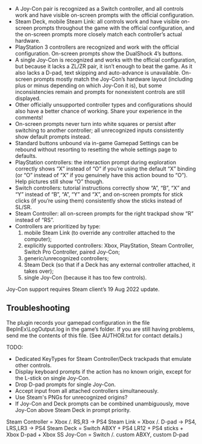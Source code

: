   * A Joy-Con pair is recognized as a Switch controller, and all controls work and have visible on-screen prompts with the official configuration.
  * Steam Deck, mobile Steam Link: all controls work and have visible on-screen prompts throughout the game with the official configuration, and the on-screen prompts more closely match each controller’s actual hardware.
  * PlayStation 3 controllers are recognized and work with the official configuration. On-screen prompts show the DualShock 4’s buttons.
  * A single Joy-Con is recognized and works with the official configuration, but because it lacks a ZL/ZR pair, it isn’t enough to beat the game. As it also lacks a D-pad, text skipping and auto-advance is unavailable. On-screen prompts mostly match the Joy-Con’s hardware layout (including plus or minus depending on which Joy-Con it is), but some inconsistencies remain and prompts for nonexistent controls are still displayed.
  * Other officially unsupported controller types and configurations should also have a better chance of working. Share your experience in the comments!
  * On-screen prompts never turn into white squares or persist after switching to another controller; all unrecognized inputs consistently show default prompts instead.
  * Standard buttons unbound via in-game Gamepad Settings can be rebound without resorting to resetting the whole settings page to defaults.
  * PlayStation controllers: the interaction prompt during exploration correctly shows “X” instead of “O” if you’re using the default “X” binding (or “O” instead of “X” if you genuinely have this action bound to “O”). Help pictures still show “O” though.
  * Switch controllers: tutorial instructions correctly show “A”, “B”, “X” and “Y” instead of “B”, “A”, “Y” and “X”, and on-screen prompts for stick clicks (if you’re using them) consistently show the sticks instead of SL/SR.
  * Steam Controller: all on-screen prompts for the right trackpad show “R” instead of “RS”.
  * Controllers are prioritized by type:
     1. mobile Steam Link (to override any controller attached to the computer);
     2. explicitly supported controllers: Xbox, PlayStation, Steam Controller, Switch Pro Controller, paired Joy-Con;
     3. generic/unrecognized controllers;
     4. Steam Deck (so that if a Deck has any external controller attached, it takes over);
     5. single Joy-Con (because it has too few controls).

Joy-Con support requires Steam client’s 19 Aug 2022 update.


Troubleshooting
---------------

The plugin records your gamepad configuration in the file BepInEx\LogOutput.log in the game’s folder.
If you are still having problems, send me the contents of this file. (See AUTHOR.txt for contact details.)



TODO:
  * Dedicated KeyTypes for Steam Controller/Deck trackpads that emulate other controls.
  * Display keyboard prompts if the action has no known origin, except for the L-stick on single Joy-Con.
  * Drop D-pad prompts for single Joy-Con.
  * Accept input from all attached controllers simultaneously.
  * Use Steam's PNGs for unrecognized origins?
  * If Joy-Con and Deck prompts can be combined unambiguously, move Joy-Con above Steam Deck in prompt priority.

Steam Controller = Xbox /. RS,R3 -> PS4
Steam Link = Xbox /. D-pad -> PS4, LRS,LR3 -> PS4
Steam Deck = Switch ABXY + PS4 LR12 + PS4 sticks + Xbox D-pad + Xbox SS
Joy-Con = Switch /. custom ABXY, custom D-pad